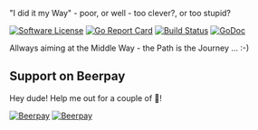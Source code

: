 "I did it my Way" - poor, or well - too clever?, or too stupid?

[![Software License](https://img.shields.io/badge/license-MIT-brightgreen.svg?style=flat-square)](LICENSE.md)
[![Go Report Card](https://goreportcard.com/badge/github.com/GoLangsam/do)](https://goreportcard.com/report/github.com/GoLangsam/do)
[![Build Status](https://travis-ci.org/GoLangsam/do.svg?branch=master)](https://travis-ci.org/GoLangsam/do)
[![GoDoc](https://godoc.org/github.com/GoLangsam/do?status.svg)](https://godoc.org/github.com/GoLangsam/do)

Allways aiming at the Middle Way - the Path is the Journey ... :-)

## Support on Beerpay
Hey dude! Help me out for a couple of :beers:!

[![Beerpay](https://beerpay.io/GoLangsam/do/badge.svg?style=beer-square)](https://beerpay.io/GoLangsam/do)  [![Beerpay](https://beerpay.io/GoLangsam/do/make-wish.svg?style=flat-square)](https://beerpay.io/GoLangsam/do?focus=wish)
